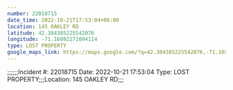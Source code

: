 ```yaml
---
number: 22018715
date_time: 2022-10-21T17:53:04+00:00
location: 145 OAKLEY RD
latitude: 42.384385225542076
longitude: -71.16992271094114
type: LOST PROPERTY
google_maps_link: https://maps.google.com/?q=42.384385225542076,-71.16992271094114
---
```


;;;;;;Incident #: 22018715  Date: 2022-10-21 17:53:04   Type: LOST PROPERTY;;;Location: 145 OAKLEY RD;;;
